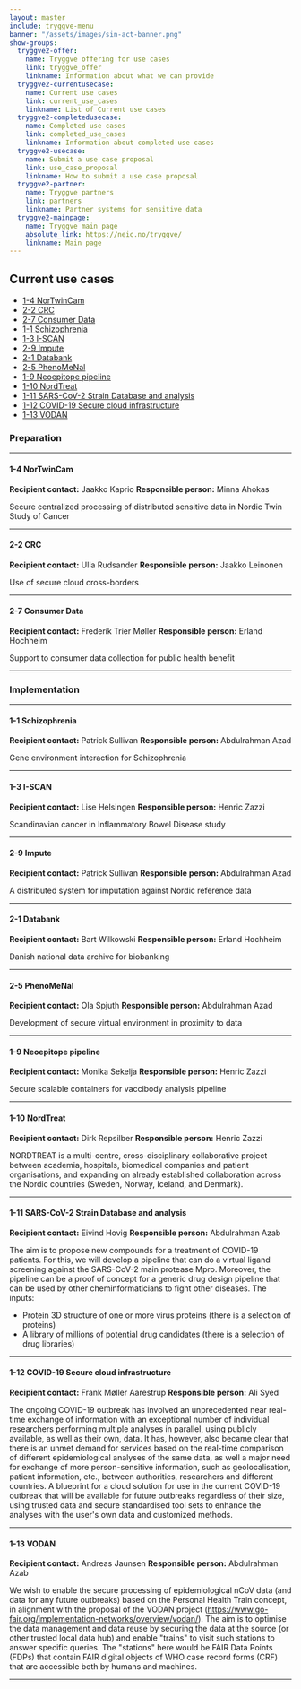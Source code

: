 ```yaml
---
layout: master
include: tryggve-menu
banner: "/assets/images/sin-act-banner.png"
show-groups:
  tryggve2-offer:
    name: Tryggve offering for use cases
    link: tryggve_offer
    linkname: Information about what we can provide
  tryggve2-currentusecase:
    name: Current use cases
    link: current_use_cases
    linkname: List of Current use cases
  tryggve2-completedusecase:
    name: Completed use cases
    link: completed_use_cases
    linkname: Information about completed use cases
  tryggve2-usecase:
    name: Submit a use case proposal
    link: use_case_proposal
    linkname: How to submit a use case proposal
  tryggve2-partner:
    name: Tryggve partners
    link: partners
    linkname: Partner systems for sensitive data
  tryggve2-mainpage:
    name: Tryggve main page
    absolute_link: https://neic.no/tryggve/
    linkname: Main page
---
```



## Current use cases

* [1-4 NorTwinCam](#1-4-nortwincam)
* [2-2 CRC](#2-2-crc)
* [2-7 Consumer Data](#2-7-consumer-data)
* [1-1 Schizophrenia](#1-1-schizophrenia)
* [1-3 I-SCAN](#1-3-i-scan)
* [2-9 Impute](#2-9-impute)
* [2-1 Databank](#2-1-databank)
* [2-5 PhenoMeNal](#2-5-phenomenal)
* [1-9 Neoepitope pipeline](#1-9-neoepitope-pipeline)
* [1-10 NordTreat](#1-10-nordtreat)
* [1-11 SARS-CoV-2 Strain Database and analysis](#1-11-sars-cov-2-train-database-and-analysis)
* [1-12 COVID-19 Secure cloud infrastructure](#1-12-covid-19-secure-cloud-infrastructure)
* [1-13 VODAN](#1-13-vodan)


### Preparation

---

#### 1-4 NorTwinCam

**Recipient contact:** Jaakko Kaprio
**Responsible person:** Minna Ahokas

Secure centralized processing of distributed sensitive data in Nordic Twin Study of Cancer

---

#### 2-2 CRC

**Recipient contact:** Ulla Rudsander
**Responsible person:** Jaakko Leinonen

Use of secure cloud cross-borders

---

#### 2-7 Consumer Data

**Recipient contact:** Frederik Trier Møller 
**Responsible person:** Erland Hochheim

Support to consumer data collection for public health benefit 

---

### Implementation

---

#### 1-1 Schizophrenia

**Recipient contact:** Patrick Sullivan
**Responsible person:** Abdulrahman Azad

Gene environment interaction for Schizophrenia 

---

#### 1-3 I-SCAN

**Recipient contact:** Lise Helsingen
**Responsible person:** Henric Zazzi

Scandinavian cancer in Inflammatory Bowel Disease study

---

#### 2-9 Impute

**Recipient contact:** Patrick Sullivan
**Responsible person:** Abdulrahman Azad

A distributed system for imputation against Nordic reference data

---

#### 2-1 Databank

**Recipient contact:** Bart Wilkowski
**Responsible person:** Erland Hochheim

Danish national data archive for biobanking

---

#### 2-5 PhenoMeNal

**Recipient contact:** Ola Spjuth
**Responsible person:** Abdulrahman Azad

Development of secure virtual environment in proximity to data

---

#### 1-9 Neoepitope pipeline

**Recipient contact:** Monika Sekelja
**Responsible person:** Henric Zazzi

Secure scalable containers for vaccibody analysis pipeline

---

#### 1-10 NordTreat

**Recipient contact:** Dirk Repsilber
**Responsible person:** Henric Zazzi

NORDTREAT is a multi-centre, cross-disciplinary collaborative project between academia, hospitals, biomedical companies and patient organisations, and expanding on already established collaboration across the Nordic countries (Sweden, Norway, Iceland, and Denmark).

---

#### 1-11 SARS-CoV-2 Strain Database and analysis

**Recipient contact:** Eivind Hovig
**Responsible person:** Abdulrahman Azab

The aim is to propose new compounds for a treatment of COVID-19 patients. For this, we will develop a pipeline that can do a virtual ligand screening against the SARS-CoV-2 main protease Mpro. Moreover, the pipeline can be a proof of concept for a generic drug design pipeline that can be used by other cheminformaticians to fight other diseases. The inputs: 
* Protein 3D structure of one or more virus proteins (there is a selection of proteins)
* A library of millions of potential drug candidates (there is a selection of drug libraries)

---

#### 1-12 COVID-19 Secure cloud infrastructure

**Recipient contact:** Frank Møller Aarestrup
**Responsible person:** Ali Syed

The ongoing COVID-19 outbreak has involved an unprecedented near real-time exchange of information with an exceptional number of individual researchers performing multiple analyses in parallel, using publicly available, as well as their own, data. It has, however, also became clear that there is an unmet demand for services based on the real-time comparison of different epidemiological analyses of the same data, as well a major need for exchange of more person-sensitive information, such as geolocalisation, patient information,  etc., between authorities, researchers and different countries.
A blueprint for a cloud solution for use in the current COVID-19 outbreak that will be available for future outbreaks regardless of their size, using trusted data and secure standardised tool sets to enhance the analyses with the user's own data and customized methods.

---

#### 1-13 VODAN

**Recipient contact:** Andreas Jaunsen
**Responsible person:** Abdulrahman Azab

We wish to enable the secure processing of epidemiological nCoV data (and data for any future outbreaks) based on the Personal Health Train concept, in alignment with the proposal of the VODAN project (https://www.go-fair.org/implementation-networks/overview/vodan/). The aim is to optimise the data management and data reuse by securing the data at the source (or other trusted local data hub) and enable "trains" to visit such stations to answer specific queries. The "stations" here would be FAIR Data Points (FDPs) that contain FAIR digital objects of WHO case record forms (CRF) that are accessible both by humans and machines.

---
